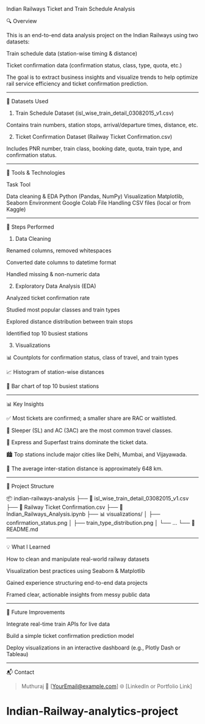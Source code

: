 Indian Railways Ticket and Train Schedule Analysis

🔍 Overview

This is an end-to-end data analysis project on the Indian Railways using two datasets:

Train schedule data (station-wise timing & distance)

Ticket confirmation data (confirmation status, class, type, quota, etc.)


The goal is to extract business insights and visualize trends to help optimize rail service efficiency and ticket confirmation prediction.


---

📁 Datasets Used

1. Train Schedule Dataset (isl_wise_train_detail_03082015_v1.csv)

Contains train numbers, station stops, arrival/departure times, distance, etc.



2. Ticket Confirmation Dataset (Railway Ticket Confirmation.csv)

Includes PNR number, train class, booking date, quota, train type, and confirmation status.





---

🧪 Tools & Technologies

Task	Tool

Data cleaning & EDA	Python (Pandas, NumPy)
Visualization	Matplotlib, Seaborn
Environment	Google Colab
File Handling	CSV files (local or from Kaggle)



---

🧹 Steps Performed

1. Data Cleaning

Renamed columns, removed whitespaces

Converted date columns to datetime format

Handled missing & non-numeric data


2. Exploratory Data Analysis (EDA)

Analyzed ticket confirmation rate

Studied most popular classes and train types

Explored distance distribution between train stops

Identified top 10 busiest stations


3. Visualizations

📊 Countplots for confirmation status, class of travel, and train types

📈 Histogram of station-wise distances

📍 Bar chart of top 10 busiest stations



---

📊 Key Insights

✅ Most tickets are confirmed; a smaller share are RAC or waitlisted.

🛌 Sleeper (SL) and AC (3AC) are the most common travel classes.

🚄 Express and Superfast trains dominate the ticket data.

🏙️ Top stations include major cities like Delhi, Mumbai, and Vijayawada.

🧭 The average inter-station distance is approximately 648 km.



---

📁 Project Structure

📦 indian-railways-analysis
├── 📄 isl_wise_train_detail_03082015_v1.csv
├── 📄 Railway Ticket Confirmation.csv
├── 📓 Indian_Railways_Analysis.ipynb
├── 📊 visualizations/
│   ├── confirmation_status.png
│   ├── train_type_distribution.png
│   └── ...
└── 📄 README.md


---

💡 What I Learned

How to clean and manipulate real-world railway datasets

Visualization best practices using Seaborn & Matplotlib

Gained experience structuring end-to-end data projects

Framed clear, actionable insights from messy public data



---

🔗 Future Improvements

Integrate real-time train APIs for live data

Build a simple ticket confirmation prediction model

Deploy visualizations in an interactive dashboard (e.g., Plotly Dash or Tableau)



---

📬 Contact

> Muthuraj
📧 [YourEmail@example.com]
🌐 [LinkedIn or Portfolio Link]
# Indian-Railway-analytics-project